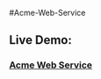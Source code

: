 #Acme-Web-Service

### <h2>Live Demo:</h2> <h3>[Acme Web Service](https://hilla10.github.io/Acme-Web-Service/)</h3>
